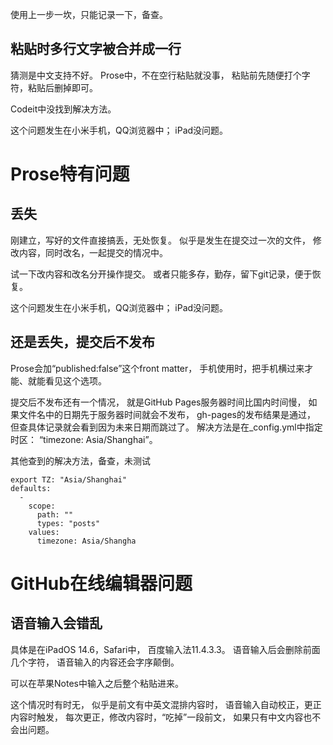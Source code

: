 使用上一步一坎，只能记录一下，备查。

## 粘贴时多行文字被合并成一行
猜测是中文支持不好。
Prose中，不在空行粘贴就没事，
粘贴前先随便打个字符，粘贴后删掉即可。

Codeit中没找到解决方法。

这个问题发生在小米手机，QQ浏览器中；
iPad没问题。

# Prose特有问题
## 丢失
刚建立，写好的文件直接搞丢，无处恢复。
似乎是发生在提交过一次的文件，
修改内容，同时改名，一起提交的情况中。

试一下改内容和改名分开操作提交。
或者只能多存，勤存，留下git记录，便于恢复。

这个问题发生在小米手机，QQ浏览器中；
iPad没问题。

## 还是丢失，提交后不发布
Prose会加“published:false”这个front matter，
手机使用时，把手机横过来才能、就能看见这个选项。

提交后不发布还有一个情况，
就是GitHub Pages服务器时间比国内时间慢，
如果文件名中的日期先于服务器时间就会不发布，
gh-pages的发布结果是通过，
但查具体记录就会看到因为未来日期而跳过了。
解决方法是在_config.yml中指定时区：
“timezone: Asia/Shanghai”。

其他查到的解决方法，备查，未测试
```
export TZ: "Asia/Shanghai"
defaults:
  -
    scope:
      path: ""
      types: "posts"
    values:
      timezone: Asia/Shangha
```

# GitHub在线编辑器问题
## 语音输入会错乱
具体是在iPadOS 14.6，Safari中，
百度输入法11.4.3.3。
语音输入后会删除前面几个字符，
语音输入的内容还会字序颠倒。

可以在苹果Notes中输入之后整个粘贴进来。

这个情况时有时无，
似乎是前文有中英文混排内容时，
语音输入自动校正，更正内容时触发，
每次更正，修改内容时，“吃掉”一段前文，
如果只有中文内容也不会出问题。
